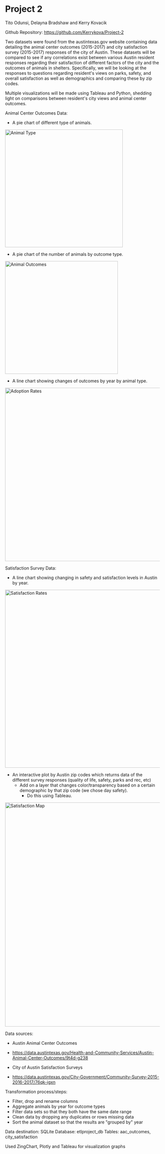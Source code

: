 # Project 2

Tito Odunsi, Delayna Bradshaw and Kerry Kovacik

Github Repository: https://github.com/Kerrykova/Project-2

Two datasets were found from the austintexas.gov website containing data detailing the animal center outcomes (2015-2017) and city satisfaction survey (2015-2017) responses of the city of Austin. These datasets will be compared to see if any correlations exist between various Austin resident responses regarding their satisfaction of different factors of the city and the outcomes of animals in shelters. Specifically, we will be looking at the responses to questions regarding resident's views on parks, safety, and overall satisfaction as well as demographics and comparing these by zip codes.

Multiple visualizations will be made using Tableau and Python, shedding light on comparisons between resident's city views and animal center outcomes. 

Animal Center Outcomes Data:
* A pie chart of different type of animals. 

<img width="383" alt="Animal Type" src="https://user-images.githubusercontent.com/42496709/55523031-1073b600-564d-11e9-8942-fb59a744fd9f.png">
    
* A pie chart of the number of animals by outcome type. 

<img width="367" alt="Animal Outcomes" src="https://user-images.githubusercontent.com/42496709/55523030-0fdb1f80-564d-11e9-96a9-a2e799a84ca8.png">

* A line chart showing changes of outcomes by year by animal type.

<img width="564" alt="Adoption Rates" src="https://user-images.githubusercontent.com/42496709/55523038-14073d00-564d-11e9-8b31-5b547a116920.png">


Satisfaction Survey Data:

* A line chart showing changing in safety and satisfaction levels in Austin by year. 

<img width="579" alt="Satisfaction Rates" src="https://user-images.githubusercontent.com/42496709/55523033-11a4e300-564d-11e9-9cc4-dd4f3c902f3b.png">

* An interactive plot by Austin zip codes which returns data of the different survey responses (quality of life, safety, parks and rec, etc)
   * Add on a layer that changes color/transparency based on a certain demographic by that zip code (we chose day safety). 
      * Do this using Tableau.
                
<img width="729" alt="Satisfaction Map" src="https://user-images.githubusercontent.com/42496709/55523034-136ea680-564d-11e9-9660-5032172e8041.png">

Data sources: 

* Austin Animal Center Outcomes
* https://data.austintexas.gov/Health-and-Community-Services/Austin-Animal-Center-Outcomes/9t4d-g238

* City of Austin Satisfaction Surveys
* https://data.austintexas.gov/City-Government/Community-Survey-2015-2016-2017/76qk-igxn

Transformation process/steps: 
* Filter, drop and rename columns
* Aggregate animals by year for outcome types
* Filter data sets so that they both have the same date range
* Clean data by dropping any duplicates or rows missing data
* Sort the animal dataset so that the results are "grouped by" year

Data destination: SQLite
Database: etlproject_db
Tables: aac_outcomes, city_satisfaction

Used ZingChart, Plotly and Tableau for visualization graphs
